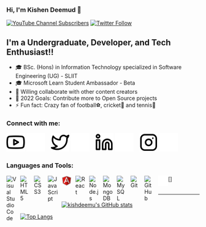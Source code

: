 ### Hi, I'm Kishen Deemud 👋 

[![YouTube Channel Subscribers](https://img.shields.io/youtube/channel/subscribers/UC2adYx0mQqJVUUkkpG-yM8A?logo=youtube&logoColor=red&style=for-the-badge)][youtube]
[![Twitter Follow](https://img.shields.io/twitter/follow/kish_deemu?color=1DA1F2&logo=twitter&style=for-the-badge)](https://twitter.com/kish_deemu)


## I'm a Undergraduate, Developer, and Tech Enthusiast!!

- 🎓 BSc. (Hons) in Information Technology specialized in Software Engineering (UG) - SLIIT
- 🎓 Microsoft Learn Student Ambassador - Beta
- 👯 Willing collaborate with other content creators
- 🥅 2022 Goals: Contribute more to Open Source projects
- ⚡ Fun fact: Crazy fan of football⚽️, cricket🏏 and tennis🎾

### Connect with me:

[![website](./img/youtube-light.svg)](https://www.youtube.com/channel/UC2adYx0mQqJVUUkkpG-yM8A#gh-light-mode-only)
[![website](./img/youtube-dark.svg)](https://www.youtube.com/channel/UC2adYx0mQqJVUUkkpG-yM8A#gh-dark-mode-only)
&nbsp;&nbsp;
[![website](./img/twitter-light.svg)](https://twitter.com/kish_deemu#gh-light-mode-only)
[![website](./img/twitter-dark.svg)](https://twitter.com/kish_deemu#gh-dark-mode-only)
&nbsp;&nbsp;
[![website](./img/linkedin-light.svg)](https://linkedin.com/in/kishen-deemud#gh-light-mode-only)
[![website](./img/linkedin-dark.svg)](https://linkedin.com/in/kishen-deemud#gh-dark-mode-only)
&nbsp;&nbsp;
[![website](./img/instagram-light.svg)](https://instagram.com/kish_deemu#gh-light-mode-only)
[![website](./img/instagram-dark.svg)](https://instagram.com/kish_deemu#gh-dark-mode-only)

### Languages and Tools:

<img align="left" alt="Visual Studio Code" width="26px" src="https://cdn.jsdelivr.net/gh/devicons/devicon/icons/vscode/vscode-original.svg" style="padding-right:10px;" />
<img align="left" alt="HTML5" width="26px" src="https://cdn.jsdelivr.net/gh/devicons/devicon/icons/html5/html5-original.svg" style="padding-right:10px;" />
<img align="left" alt="CSS3" width="26px" src="https://cdn.jsdelivr.net/gh/devicons/devicon/icons/css3/css3-original.svg" style="padding-right:10px;" />
<img align="left" alt="JavaScript" width="26px" src="https://cdn.jsdelivr.net/gh/devicons/devicon/icons/javascript/javascript-original.svg" style="padding-right:10px;" />
<img align="left" alt="Angular" width="26px" src="https://github.com/devicons/devicon/blob/v2.14.0/icons/angularjs/angularjs-original.svg" style="padding-right:10px;" />
<img align="left" alt="React" width="26px" src="https://cdn.jsdelivr.net/gh/devicons/devicon/icons/react/react-original.svg" style="padding-right:10px;" />
<img align="left" alt="Node.js" width="26px" src="https://cdn.jsdelivr.net/gh/devicons/devicon/icons/nodejs/nodejs-original.svg" style="padding-right:10px;" />
<img align="left" alt="MongoDB" width="26px" src="https://cdn.jsdelivr.net/gh/devicons/devicon/icons/mongodb/mongodb-original.svg" style="padding-right:10px;" />
<img align="left" alt="MySQL" width="26px" src="https://cdn.jsdelivr.net/gh/devicons/devicon/icons/mysql/mysql-original.svg" style="padding-right:10px;" />
<img align="left" alt="Git" width="26px" src="https://cdn.jsdelivr.net/gh/devicons/devicon/icons/git/git-original.svg" style="padding-right:10px;" />
[<img align="left" alt="GitHub" width="26px" src="https://user-images.githubusercontent.com/3369400/139447912-e0f43f33-6d9f-45f8-be46-2df5bbc91289.png" style="padding-right:10px;" />]
<img align="left" alt="Terminal" width="26px" src="./img/terminal-dark.svg"/>
<br />
<br />

---

[![kishdeemu's GitHub stats](https://github-readme-stats.vercel.app/api?username=kishdeemu)](https://github.com/anuraghazra/github-readme-stats)

[![Top Langs](https://github-readme-stats.vercel.app/api/top-langs/?username=kishdeemu)](https://github.com/anuraghazra/github-readme-stats)


[twitter]: https://twitter.com/kish_deemu
[instagram]: https://www.instagram.com/kish_deemu/
[linkedin]: https://www.linkedin.com/in/kishen-deemud/
[youtube]: https://www.youtube.com/channel/UC2adYx0mQqJVUUkkpG-yM8A
